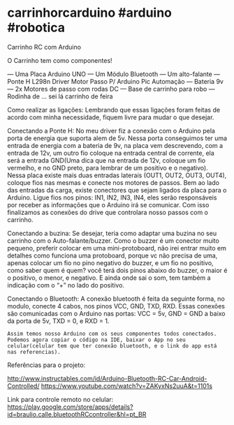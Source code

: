 # carrinhorcarduino #arduino #robotica
Carrinho RC com Arduino

O Carrinho tem como componentes!

— Uma Placa Arduino UNO
— Um Módulo Bluetooth
— Um alto-falante
— Ponte H L298n Driver Motor Passo P/ Arduino Pic Automação
— Bateria 9v
— 2x Motores de passo  com rodas DC
— Base de carrinho para robo
— Rodinha de ... sei lá carrinho de feira

Como realizar as ligações:
 Lembrando que essas ligações foram feitas de acordo com minha necessidade, fiquem livre para mudar o que desejar.

Conectando a Ponte H:
    No meu driver fiz a conexão com o Arduino pela porta de energia que suporta alem de 5v.
Nessa porta conseguimos ter uma entrada de energia com a bateria de 9v, na placa vem descrevendo, com a entrada de 12v, um outro fio coloque na entrada central de corrente, ela será a entrada GND(Uma dica que na entrada de 12v, coloque um fio vermelho, e no GND preto, para lembrar de um positivo e o negativo).
    Nessa placa existe mais duas entradas laterais (OUT1, OUT2, OUT3, OUT4), coloque fios nas mesmas e conecte nos motores de passos.
    Bem ao lado das entradas da carga, existe conectores que sejam ligados da placa para o Arduino.
 Ligue fios nos pinos: IN1, IN2, IN3, IN4, eles serão responsáveis por receber as informações que o Arduino irá se comunicar. Com isso finalizamos as conexões do drive que controlara nosso passos com o carrinho.

Conectando a buzina:
    Se desejar, teria como adaptar uma buzina no seu carrinho com o Auto-falante/buzzer.
Como o buzzer é um conector muito pequeno, preferir colocar em uma mini-protoboard, não irei entrar muito em detalhes como funciona uma protoboard, porque vc não precisa de uma, apenas colocar um fio no pino negativo do buzzer, e um fio no positivo, como saber quem é quem? você terá dois pinos abaixo do buzzer, o maior é o positivo, o menor, e negativo. E ainda onde sai o som, tem também a indicação com o “+” no lado do positivo.

Conectando o Bluetooth:
    A conexão bluetooth é feita da seguinte forma, no modulo, conecte 4 cabos, nos pinos VCC, GND, TXD, RXD. Essas conexões são comunicadas com o Arduino nas portas: VCC = 5v, GND = GND a baixo da porta de 5v, TXD = 0, e RXD = 1. 

    Assim temos nosso Arduino com os seus componentes todos conectados. Podemos agora copiar o código na IDE, baixar o App no seu celular(celular tem que ter conexão bluetooth, e o link do app está nas referencias). 
 
 
Referências para o projeto:

http://www.instructables.com/id/Arduino-Bluetooth-RC-Car-Android-Controlled/
https://www.youtube.com/watch?v=ZAKyxNs2uuA&t=1101s

Link para controle remoto no celular:
https://play.google.com/store/apps/details?id=braulio.calle.bluetoothRCcontroller&hl=pt_BR
 
 
